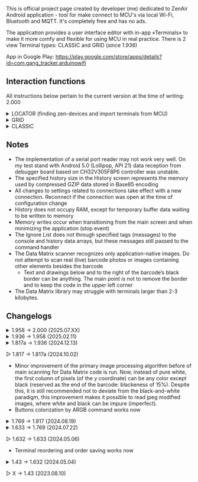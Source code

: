 This is official project page created by developer (me) dedicated to ZenAir Android application - tool for make connect to MCU's via local Wi-Fi, Bluetooth and MQTT. It's completely free and has no ads.

The application provides a user interface editor with in-app «Terminals» to make it more comfy and flexible for using MCU in real practice.
There is 2 view Terminal types: CLASSIC and GRID (since 1.936)

App in Google Play: https://play.google.com/store/apps/details?id=com.gang_tracker.arduinowifi

## Interaction functions
All instructions below pertain to the current version at the time of writing: 2.000

<details>
<summary>LOCATOR (finding zen-devices and import terminals from MCU)</summary>

1. Make Base64 import terminal text and insert it into sketch as `const char*` like:
```c
const PROGMEM char* zen_terminal = "[H4sIAAAAAAAAAJ2SW3OqMBDHPwtQZ6y0DHeRF1rl4KFK66UqoyfOcBUEpWJVhOF89qqZPoYHM5tMkt1f_tlNFgWuxzG0WNcvdpngMs5QLU7En3C4cXVfY64BF6eV4uUTAmRplqcY9mJIOkHTDApy9hUQ1RT-3wYU7R7vkHQr7skKAvXbaWSiVVVCUus7rupXMGilCE1xyNcboyEBLVVRShEJOXFFAVtIzA4q8kI-9qECQuflOPf8Za8iLyS0ukNJRTM8snzfaMiy52eJho3tyGRehh7vzf8daJpznrMNgbmLU4mt14NFaqd__WTuvhFye5IS54m8oGdvfh20zfxL1NJs1p0EjZe-9DEWa_CA4S4_9CwzVDS4Trv9cS25zllRYxnLrrc_V72bzwOdI1NvOGF7Z-yNMYyJ7deXsCmZy2kYOGYNs0azW7BLWF1FOILBntACyLvwFPL1-2HKtYoTmAUkdipYySChuLe1-dZ0o_WNkjt091Agg-xyk5ES1tllBVzPt9pj5g2VJBoRpl-Myj-DNKonz4_Wg5BvAGCO-lkFmEAtKeW98FSl1Ws3He8zs4VyFXdAL-HrwclQP6zlwt_WdoTawACIZGOiDDUGSr9HX7pvuhU_McdL8AOaXe2szgUAAA==]";

```
I also use `PROGMEM` in ESP8266

2. Then you should to add next special logic:
```c
#define ZEN_GET_GUI_COMMAND "zen_get_gui"
#define ZEN_GET_GUI_COMMAND_RESPONCE "zen_set_gui:"
#define ZEN_SEARCH_COMMAND "zen_search_message"
#define ZEN_SEARCH_COMMAND_RESPONCE "zen_OK"

if (strcmp(c, ZEN_SEARCH_COMMAND) == 0) {
  client.println(ZEN_SEARCH_COMMAND_RESPONCE);
  continue;
} else if (strcmp(c, ZEN_GET_GUI_COMMAND) == 0) {
  client.print(ZEN_GET_GUI_COMMAND_RESPONCE);
  client.println(zen_terminal);
  continue;
}
```
I use `continue` to skip the current pass of the loop inside the `while (client.connected())` statement. This ensures that no more data will be sent to the Locator during the search process.
<details>
<summary>Full code of Wi-Fi message handling</summary>

```c
// ###################### COMMON CONFIGURATION & CONSTANTS
#define ROOT_SIZE 120
#define READ_BYTES_TERMINATOR ';'
// ######################

void atClient() {
  while (client.connected()) {
    if (client.available()) {
      char c[(ROOT_SIZE)] = "";
      const uint8_t amount = client.readBytesUntil(READ_BYTES_TERMINATOR, c, (ROOT_SIZE));

      if (strcmp(c, ZEN_SEARCH_COMMAND) == 0) {
        client.println(ZEN_SEARCH_COMMAND_RESPONCE);
        continue;
      } else if (strcmp(c, ZEN_GET_GUI_COMMAND) == 0) {
        client.print(ZEN_GET_GUI_COMMAND_RESPONCE);
        client.println(zen_terminal);
        continue;
      }

      // ...
    }
  }
}
```
Where `client` is `WiFiClient client;` from `#include <ESP8266WiFi.h>`
</details>

3. Upload your modified sketch to your device
4. Open the main menu (top-left corner) and click the Locator's «Search Device» button to start the search process.
5. Wait for the Locator to find your device. You can monitor the process by checking the IPs in the Locator Log, accessible via the left icon.
- By default, the Locator searches within the IP range `192.168.0.0` to `192.168.3.0`.
- To modify the search range, go to the settings menu by clicking the gear icon on the right.
6. When a terminal is received from the device, you must manually add it unless you are in Log window. In Log the terminal will be added or replaced automatically, provided the corresponding setting is enabled

During the search process, the Locator sends a `zen_search_message` to your device, adds the device to the whitelist, and continues the search. At the end of the process, it checks the whitelist by sending a `zen_get_gui` message.

</details>
 
<details>
<summary>GRID</summary>
  
The main way to control the environment from MCU is `zenItem` default commands, here is help table below.
You can also use the commands without an MCU by hand. To do this, enable the «Send messages directly to the internal commands handler» option on the sender item's settings.
```
Non-mqtt commands handling:

		Works with all items

	zenItem index 	setColor 	uint32_t(color)		Set background color for item
	zenItem index 	setColor				Clear background color for item by default color
	zenItem 	setColor 	uint32_t(color)		Set background color for all items
	zenItem 	setColor 				Clear background color for all items by default color
		
		Works with all items

	zenItem index 	setTitle 	your text		Set title text
	zenItem index 	setTitle 				Clear title text
	zenItem 	setTitle 	your text		Set title text for all
	zenItem 	setTitle 				Clear title text for all
	
		Works with: StateItem

	zenItem index	setText 	your text		Set text to extra field for StateItem
	zenItem index	setText 				Clear text in extra field for StateItem
	zenItem 	setText 	your text		Set text to extra field for all StateItems
	zenItem 	setText 				Clear text in extra field for all StateItems
		
		Works with: StateItem & ButtonItem & TextLogItem & SliderItem
		* «-» char to ignore param on icon_code place: «zenItem 0 setIcon - 4279522515»

	zenItem index 	setIcon 	uint32_t(icon_code)			Set icon to item
	zenItem index 	setIcon 	uint32_t(icon_code) uint32_t(color) 	Set colorized icon to item
	zenItem index 	setIcon 	-* 		    uint32_t(color) 	Set color to icon
	zenItem index 	setIcon 	-* 					Clear icon color
	zenItem index 	setIcon 						Clear icon & color for item
	zenItem       	setIcon 	uint32_t(icon_code)			Set icon for all items
	zenItem       	setIcon 	uint32_t(icon_code) uint32_t(color)	Set colorized icon for all items
	zenItem       	setIcon 	-* 		    uint32_t(color)	Set color to icon for all items
	zenItem       	setIcon 	-* 					Clear icon color for all items
	zenItem       	setIcon 						Clear icon & color for all items
	
	Example:
		zenItem 0 setTitle hello title
		element of zero index will gives new title: "hello title"
	
MQTT commands handling:
	StateItem:
		Message-to-color (state commands in settings)
		Works with only one element per command (individually - against processing logic of non-mqtt connection)
		Any messages that cannot be processed as color-command will be identified as extra text to insert to the item
	TextLogItem:
		Any message will added to log (except success handled main zenItem commands with «Don't display accepted commands» setting)
	ButtonItem:
		isn't subscriber
	TextFieldItem:
		isn't subscriber
	SliderItem:
		isn't subscriber
```
<video src="res/zenItemCommandsHandleDemo.mp4" width=250 />
</details>


<details>
<summary>CLASSIC</summary>

#### The MCU can set the button color defined in the button Settings
1) Activate in: Settings → Buttons! → Button → Enable color changing with commands
2) Set your preferred command with plain text
3) Set your preferred color by clicking to color represent box
4) Receive command from MCU
In sketch it can be:
```c
  client.println("command");
```
Where `client` is `WiFiClient client;` from `#include <ESP8266WiFi.h>`

#### The MCU can set the button color directement in ARGB format
1) Activate in: Settings → Buttons! → Button → Allow to set ARGB color by command as <command button_index uint32_t(color)>
2) Set your preferred command with plain text
3) Receive command from MCU
In sketch it can be:
```c
  #define ARGB_TO_UINT32(a, r, g, b) (((uint32_t)(a) << 24) | ((uint32_t)(r) << 16) | ((uint32_t)(g) << 8) | (uint32_t)(b))
  const uint8_t buttonCount = 4;
  static uint32_t time = 0;
  static uint8_t buttonIndex = 0;
  static uint8_t a = 255, r = 64, g = 128, b = 255;

  if (millis() - time > 50) {
    time = millis();
    if (++buttonIndex > buttonCount-1) buttonIndex = 0;
    uint32_t color = ARGB_TO_UINT32(a, r++, g++, b++);
    client.print("setColor ");
    client.print(buttonIndex);
    client.print(" ");
    client.println(color);
    // First output will be: "setColor 1 4282417407"
  }
```
<img src="res/setColor.gif" width="400" height="300" alt="Color set demo">

#### The MCU can reset all current button colors to the default white with a command
1) Activate in: Settings → Buttons! → Use all button colors clear command
2) Set your preferred command with plain text
3) Receive command from MCU (see instructions above)

#### The MCU can set the button text
1) Activate in: Settings → Buttons! → Button → Enable a text replacement command
2) Set your preferred command with plain text
3) Receive command from MCU
In sketch it can be:
```c
  static uint16_t i = 0;
  client.print("setTextCommand ");
  client.println(i++);
  // It makes next string: "setTextCommand 0"
```
Ensure that the format specified in the app is strictly followed, including maintaining a space between the command and the button future text: "command text"
</details>

## Notes

- The implementation of a serial port reader may not work very well. On my test stand with Android 5.0 (Lollipop, API 21) data reception from debugger board based on CH32V305F8P6 controller was unstable.
- The specified history size in the History screen represents the memory used by compressed GZIP data stored in Base85 encoding
- All changes to settings related to connections take effect with a new connection. Reconnect if the connection was open at the time of configuration change
- History does not occupy RAM, except for temporary buffer data waiting to be written to memory
- Memory writes occur when transitioning from the main screen and when minimizing the application (stop event)
- The Ignore List does not through specified tags (messages) to the console and history data arrays, but these messages still passed to the command handler
- The Data Matrix scanner recognizes only application-native images. Do not attempt to scan real (live) barcode photos or images containing other elements besides the barcode
  - Text and drawings below and to the right of the barcode’s black border can be anything. The main point is not to remove the border and to keep the code in the upper left corner
- The Data Matrix library may struggle with terminals larger than 2-3 kilobytes.

## Changelogs

<details>
<summary>1.958 -> 2.000 (2025.07.XX)</summary>

Thank you for using my app. If you like it, I will be very glad to receive your review on Google Play!

This update marks a transition to a new version, featuring new functionality as well as a number of important improvements and fixes.

Features:
- Added a new connection type: USB Serial.
- Added a new element to the Grid Terminal: Slider.

Improvements:
- The timestamp is now colored.
- Added an option to disable network status tracking in the settings.
- Improved the behavior of the terminal auto-reconnect, with an added option to cancel.
- Terminals that have lost connection are now marked with a dim green indicator.
- The import window now displays the size of the terminal being copied.
- Added a pop-up notification for internet connection loss.
- Some settings now include a list of preset values for quick selection.

Fixes:
- Fixed an issue of Classic terminal settings, due to which changes made inside tabs were reset upon closing and reopening.
- Fixed a bug where the connection might not close after a single click on the scroll element.
- Fixed: The joystick indicator did not return to its central position after interaction ended.
- Fixed: When using a slider send delay, the last sent value could be incorrect.
  
</details>
<details>
<summary>1.936 → 1.958 (2025.02.11)</summary>

Features:
- Added the ability to set a custom background image for the Terminal
- MQTT elements in the Grid Terminal can now locally disable the global topic
- Buttons now support an "on release" command

Fixes:
- Fixed a crash when entering settings after creating a Bluetooth Terminal
- Fixed a crash caused by an receiving invalid setColor command in the CLASSIC Terminal (e.g., setColor 0)
- Fixed an issue where the last line was duplicated in the history
- Fixed a bug where the slider sent technical information to the console when the "Don't display Repeatable sends" setting was enabled.
  
</details>
<details>
<summary>1.817a → 1.936 (2024.12.13)</summary>

Thank you to everyone who continues to use my app! In turn, I'm introducing a new version

It's become pretty clear to me that the classic terminal view can't fully satisfy all the needs of IoT devices - it's too inflexible, so I started development. After several months of continuous work, I'm releasing an update

I want to express my gratitude again: as of 24.12.04, we have 479 active users, I really appreciate your dedication and trust in my project and I hope that my subsequent absence won't upset you. The next version will definitely be

"Removed the 'mail to developer' feature" - unfortunately, I can't afford to maintain a normal server for collecting statistics and your messages. Before this update, I used a crutch with mqtt hosting: it worked very poorly. I can't be sure that your messages are getting through. All I got was the messages "123" and "gcv". Please leave feedback on GitHub

Support for the French language has been discontinued, sorry, but 15 people is too few, especially since the quality of the translation left much to be desired

Features:
- Introduced an alpha version of the Grid terminal:
* A new type of user interface with the ability to place elements on a grid, customize their appearance (background, icons, names, content size inside)
* Advanced ability to change all element parameters via commands from microcontrollers
* Available elements: StateItem, TextLogItem, ButtonItem, TextFieldItem
* Planned: Slider, Switch, Linear Chart, Joystick and others

- Added a function to scan the local network for your devices and get the terminal embedded in the device - now you can put the terminal in the controller's memory and retrieve it during the search process. You can find an example on Githab.
- Added autosave
- Added the ability to automatically connect when the application starts

Improvements:
- Saving the scroll position in the list when it is expanded
- Blocking scrolling beyond the nested list
- Added console lines highlighting for more contrast and a numeric score of line on the side
- Added ARGB values (0-255) and white shadow on background for greater contrast to the HSV circle
- Added global button size modifier for classic terminal
- Description text in settings is now highlighted, all pictures have been removed
- Changed last button pressed to softer blue

Fixes:
- Fixed: the settings for the unclickability of the button in the classic terminal were not copied or exported
- On the main settings screen, changes made in the terminals were not saved before restarting
- Fixed export issues: changes made before export are now also saved
- Fixed a bug with the remaining red text when an import attempt failed, even when a simple warning was displayed that should have been yellow
- The timecode was not displayed in the console when the "Don't show repeatable messages" setting was active
- Fixed the display of the time zone for new exported terminals
- Fixed the indent after the button array

Performance:
- Improved codebase
- Reduced text volume of exporting terminal by ~17% by eliminating default values

Other Changes:
- Added a link to GitHub in the main menu
- Removed the "mail to developer" function
- Increased the maximum size of an imported terminal, considered potentially dangerous, to 5120 bytes
- Increased limits of buttons (30 -> 60) and sliders (9 -> 16) for the classic terminal

</details>

▷ 1.817 → 1.817a (2024.10.02)
- Minor improvement of the primary image processing algorithm before of main scanning for Data Matrix code is run. Now, instead of pure white, the first column of pixels (of the y coordinate) can be any color except black (reserved as the end of the barcode: blackeness of 15%). Despite this, it is still recommended not to deviate from the black-and-white paradigm, this improvement makes it possible to read jpeg modified images, where white and black can be impure (imperfect).
- Buttons colorization by ARGB command works now
<details>
<summary>1.769 → 1.817 (2024.08.19)</summary>

I should have released this update a long time ago, but unfortunately I noticed a significant bug with the MQTT buttons too late.

I have plans for the next version to add a real grid panel on which it will be possible to place and move elements. Add a chart at the end...

Performance:
- External data storage library has been removed, streamlining app size
- That migration has reduced required occupied by user data by ~58%

Features:
- Added a new feature to send messages directly to the developer, making it easier to report bugs or suggest features
- Introduced the ability to assign colors to buttons using the ARGB format by MCU (check out an example on GitHub)
- Added visible dashes steps on the slider body at low values

Fixes:
- MQTT buttons and sliders are now fully operational
- Button states are now saved when you exit the app
- Improved slider behavior with small values
- Fixed an issue where the slider did not send value of a single click or at release when the delay setting was enabled
- Removed the "Receiver Delay" setting as it no longer had any functional impact
- The time-based auto-clicker functionality for buttons has been removed

</details>
<details>
<summary>1.633 → 1.769 (2024.07.22)</summary>
I would like to thank everyone who continues to use my App and those who manually send crash reports via email. Thank you!
  
For more information, including other version changelogs and usage examples, you can find the GitHub link on the interface size setting screen (Settings by Default). Also if you want to receive new versions earlier, join the beta testers on the ZenAir App page on the Google Play

Performance:
- Enhanced message processing speed by eliminating memory lookups for console and history limit values
- Reduced battery consumption by migrating from Activity to Compose Navigation

Features:
- Added MQTT connection type
- Added disconnect time progress bar
- Added connection indicator on terminal top
- Added a setting to adjust console height
- Added a setting to include a timestamp in console messages
- Enabled sharing and importing terminals as images with a Data Matrix
- Including an option to insert trusted information about the terminal creator (not encrypted or centralized)
- Implemented a preliminary check of data types (IPv4, port, etc.) at terminal import, for more security
- Added a section in terminal settings for configuring individual sliders (joystick mode and other slider settings for each terminal)
- Introduced 3 new slider settings:
1) Round by x (integer) at sending
2) Set delay for slider sending in millis
3) Send only last value
- Increased the maximum number of buttons from 16 to 30
- Added 3 button-specific functions:
1) Button non-clickability
2) Functionality of the status element. Now, using commands from the controller, you can change the color of the button
3) Button text change functionality from microcontroller (on specific received commands)
- Introduced 3 general button functions:
1) Change the maximum capacity of a button row (1-10)
2) Add a reset button to revert button states
3) Use external command to reset button colors only
- Added a setting to ignore successfully processed commands
- Added a setting to merge the connect and disconnect buttons

Fixes:
- Fixed fonts in Вialog Boxes
- Fixed stack behavior
- Fixed a bug where the last terminal was not deleted
- Fixed a bug where the settings check box did not save the state of setting
- Fixed a bug where disconnections, connections and error messages were added in the disabled console
- Fixed a bug where the console cleaning button did not clear memory data
- Fixed a bug in «Settings by Default» where disabling one and enabling another did not activate the restart button

Known Issues:
- Resource limit settings for the receiver do not currently have any effect
</details>

▷ 1.632 → 1.633 (2024.05.06)
- Terminal reordering and order saving works now
<details>
<summary>1.43 → 1.632 (2024.05.04)</summary>

Performance:
- Reduced a bit RAM usage by two classes merging
- Reduced App size (for ~2MB) by implementing additional shrink configurations
- Reduced storage usage by data compression using Gzip
- Improved implementation of blacklist functionality
- History now loads asynchronously
- Made minor adjustments for better optimization in App layout structure
- The Input Stream (receiver) working is stopped now at disabled Console

Features:
- Added ability to reorder Terminals with long press
- Added Terminal Export/Import possibility (Import: Add New Terminal -> Type Page)
- Added global options to change font size of Console and of common text
- Added «clean» button for the Console
- By joystick send zero, «;» terminator and user's «You have sent:» messages now can be customized in settings
- Added setting for disable view of repeatable (multiple) messages in Console from sliders and pressable buttons
- Added setting of last pressed button showing
- Added visual scroll bar to Console and History
- Introduced Terminal duplication (Terminal Settings -> Top Right Menu)

Fixes:
- Fixed settings UI behavior at unstandart screen sizes
- Slider auto disconnection works correctly now - without sudden closure at repeatedly pressing or at multi taping
- Fixed latency of initialization a new screen caused by data saving event
- Fixed issue where only one line could be selected in History
- Fixed (maybe) Bluetooth caused crashes by adding permission check and their requests event (thanks to the users who sends crash logs by email)

Future:
- MQTT panel addition

</details>

▷ X → 1.43 (2023.08.10)
